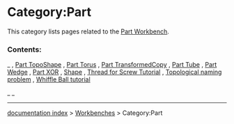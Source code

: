 # Category:Part
This category lists pages related to the [Part Workbench](Part_Workbench.md).

### Contents:

_ , [Part TopoShape](Part_TopoShape.md) , [Part Torus](Part_Torus.md) , [Part TransformedCopy](Part_TransformedCopy.md) , [Part Tube](Part_Tube.md) , [Part Wedge](Part_Wedge.md) , [Part XOR](Part_XOR.md) , [Shape](Shape.md) , [Thread for Screw Tutorial](Thread_for_Screw_Tutorial.md) , [Topological naming problem](Topological_naming_problem.md) , [Whiffle Ball tutorial](Whiffle_Ball_tutorial.md)

_ _

---
[documentation index](../README.md) > [Workbenches](Category_Workbenches.md) > Category:Part
